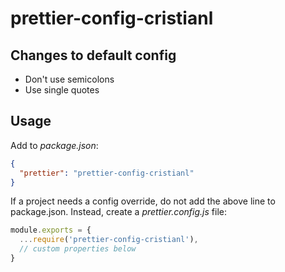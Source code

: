 # prettier-config-cristianl

## Changes to default config

- Don't use semicolons
- Use single quotes

## Usage

Add to *package.json*:

```json
{
  "prettier": "prettier-config-cristianl"
}
```

If a project needs a config override, do not add the above line to package.json. Instead, create a *prettier.config.js* file:

```js
module.exports = {
  ...require('prettier-config-cristianl'),
  // custom properties below
}
```
